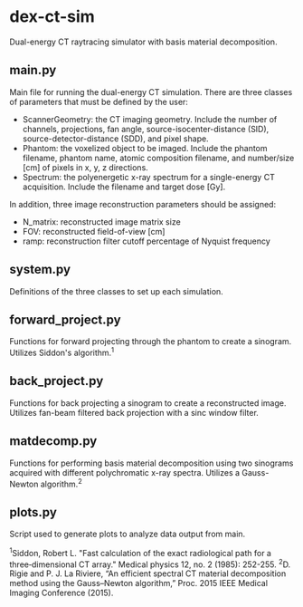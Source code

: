 # dex-ct-sim
Dual-energy CT raytracing simulator with basis material decomposition.

## main.py
Main file for running the dual-energy CT simulation. There are three classes 
of parameters that must be defined by the user:
- ScannerGeometry: the CT imaging geometry. Include the number of channels, projections, fan angle, source-isocenter-distance (SID), source-detector-distance (SDD), and pixel shape.
- Phantom: the voxelized object to be imaged. Include the phantom filename, phantom name, atomic composition filename, and number/size [cm] of pixels in x, y, z directions.
- Spectrum: the polyenergetic x-ray spectrum for a single-energy CT acquisition. Include the filename and target dose [Gy].

In addition, three image reconstruction parameters should be assigned:
- N_matrix: reconstructed image matrix size
- FOV: reconstructed field-of-view [cm]
- ramp: reconstruction filter cutoff percentage of Nyquist frequency


## system.py
Definitions of the three classes to set up each simulation. 

## forward_project.py
Functions for forward projecting through the phantom to create a sinogram. Utilizes Siddon's algorithm.<sup>1</sup>

## back_project.py
Functions for back projecting a sinogram to create a reconstructed image. Utilizes fan-beam filtered back projection with a sinc window filter.

## matdecomp.py
Functions for performing basis material decomposition using two sinograms acquired with different polychromatic x-ray spectra. Utilizes a Gauss-Newton algorithm.<sup>2</sup>

## plots.py
Script used to generate plots to analyze data output from main.

  
  
<sup>1</sup>Siddon, Robert L. "Fast calculation of the exact radiological path for a three‐dimensional CT array." Medical physics 12, no. 2 (1985): 252-255.
<sup>2</sup>D. Rigie and P. J. La Riviere, “An efficient spectral CT material decomposition method using the Gauss–Newton algorithm,” Proc. 2015 IEEE Medical Imaging Conference (2015).
